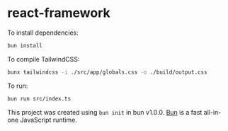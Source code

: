 # react-framework

To install dependencies:

```bash
bun install
```

To compile TailwindCSS:
```bash
bunx tailwindcss -i ./src/app/globals.css -o ./build/output.css
```

To run:

```bash
bun run src/index.ts
```

This project was created using `bun init` in bun v1.0.0. [Bun](https://bun.sh) is a fast all-in-one JavaScript runtime.
